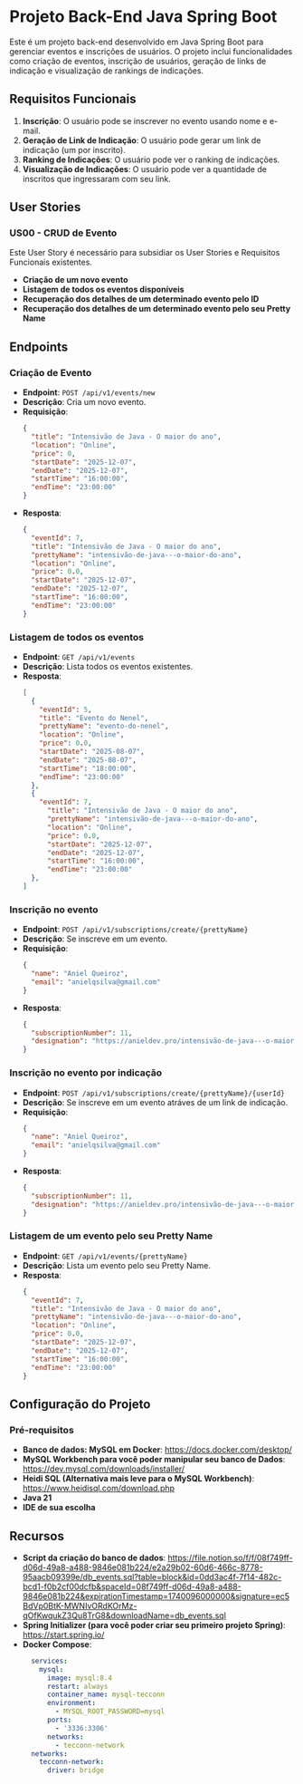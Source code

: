 # Projeto Back-End Java Spring Boot

Este é um projeto back-end desenvolvido em Java Spring Boot para gerenciar eventos e inscrições de usuários. O projeto inclui funcionalidades como criação de eventos, inscrição de usuários, geração de links de indicação e visualização de rankings de indicações.

## Requisitos Funcionais

1. **Inscrição**: O usuário pode se inscrever no evento usando nome e e-mail.
2. **Geração de Link de Indicação**: O usuário pode gerar um link de indicação (um por inscrito).
3. **Ranking de Indicações**: O usuário pode ver o ranking de indicações.
4. **Visualização de Indicações**: O usuário pode ver a quantidade de inscritos que ingressaram com seu link.

## User Stories
### US00 - CRUD de Evento
Este User Story é necessário para subsidiar os User Stories e Requisitos Funcionais existentes.

- **Criação de um novo evento**
- **Listagem de todos os eventos disponíveis**
- **Recuperação dos detalhes de um determinado evento pelo ID**
- **Recuperação dos detalhes de um determinado evento pelo seu Pretty Name**

## Endpoints
### Criação de Evento
- **Endpoint**: `POST /api/v1/events/new`
- **Descrição**: Cria um novo evento.
- **Requisição**:
  ```json
  {
    "title": "Intensivão de Java - O maior do ano",
    "location": "Online",
    "price": 0,
    "startDate": "2025-12-07",
    "endDate": "2025-12-07",
    "startTime": "16:00:00",
    "endTime": "23:00:00"
  }
- **Resposta**:
  ```json
  {
    "eventId": 7,
    "title": "Intensivão de Java - O maior do ano",
    "prettyName": "intensivão-de-java---o-maior-do-ano",
    "location": "Online",
    "price": 0.0,
    "startDate": "2025-12-07",
    "endDate": "2025-12-07",
    "startTime": "16:00:00",
    "endTime": "23:00:00"
  }

### Listagem de todos os eventos
- **Endpoint**: `GET /api/v1/events`
- **Descrição**: Lista todos os eventos existentes.
- **Resposta**:
  ```json
  [
    {
      "eventId": 5,
      "title": "Evento do Nenel",
      "prettyName": "evento-do-nenel",
      "location": "Online",
      "price": 0.0,
      "startDate": "2025-08-07",
      "endDate": "2025-08-07",
      "startTime": "18:00:00",
      "endTime": "23:00:00"
    },
    {
      "eventId": 7,
        "title": "Intensivão de Java - O maior do ano",
        "prettyName": "intensivão-de-java---o-maior-do-ano",
        "location": "Online",
        "price": 0.0,
        "startDate": "2025-12-07",
        "endDate": "2025-12-07",
        "startTime": "16:00:00",
        "endTime": "23:00:00"
    },
  ]

### Inscrição no evento
- **Endpoint**: `POST /api/v1/subscriptions/create/{prettyName}`
- **Descrição**: Se inscreve em um evento.
- **Requisição**:
  ```json
  {
    "name": "Aniel Queiroz",
    "email": "anielqsilva@gmail.com"
  }
- **Resposta**: 
  ```json
  {
    "subscriptionNumber": 11,
    "designation": "https://anieldev.pro/intensivão-de-java---o-maior-do-ano/14"
  }

### Inscrição no evento por indicação
- **Endpoint**: `POST /api/v1/subscriptions/create/{prettyName}/{userId}`
- **Descrição**: Se inscreve em um evento atráves de um link de indicação.
- **Requisição**:
  ```json
  {
    "name": "Aniel Queiroz",
    "email": "anielqsilva@gmail.com"
  }
- **Resposta**:
  ```json
  {
    "subscriptionNumber": 11,
    "designation": "https://anieldev.pro/intensivão-de-java---o-maior-do-ano/14"
  }

### Listagem de um evento pelo seu Pretty Name
- **Endpoint**: `GET /api/v1/events/{prettyName}`
- **Descrição**: Lista um evento pelo seu Pretty Name.
- **Resposta**:
  ```json
  {
    "eventId": 7,
    "title": "Intensivão de Java - O maior do ano",
    "prettyName": "intensivão-de-java---o-maior-do-ano",
    "location": "Online",
    "price": 0.0,
    "startDate": "2025-12-07",
    "endDate": "2025-12-07",
    "startTime": "16:00:00",
    "endTime": "23:00:00"
  }

## Configuração do Projeto
### Pré-requisitos
- **Banco de dados: MySQL em Docker**: https://docs.docker.com/desktop/
- **MySQL Workbench para você poder manipular seu banco de Dados**: https://dev.mysql.com/downloads/installer/
- **Heidi SQL (Alternativa mais leve para o MySQL Workbench)**: https://www.heidisql.com/download.php
- **Java 21**
- **IDE de sua escolha**

## Recursos
- **Script da criação do banco de dados**: https://file.notion.so/f/f/08f749ff-d06d-49a8-a488-9846e081b224/e2a29b02-60d6-466c-8778-95aacb09399e/db_events.sql?table=block&id=0dd3ac4f-7f14-482c-bcd1-f0b2cf00dcfb&spaceId=08f749ff-d06d-49a8-a488-9846e081b224&expirationTimestamp=1740096000000&signature=ec5BdVp0BtK-MWNIvORdKOrMz-qOfKwqukZ3Qu8TrG8&downloadName=db_events.sql
- **Spring Initializer (para você poder criar seu primeiro projeto Spring)**: https://start.spring.io/
- **Docker Compose**: 
  ```yaml
    services:
      mysql:
        image: mysql:8.4
        restart: always
        container_name: mysql-tecconn
        environment:
          - MYSQL_ROOT_PASSWORD=mysql
        ports: 
          - '3336:3306'
        networks: 
          - tecconn-network
    networks:
      tecconn-network:
        driver: bridge

